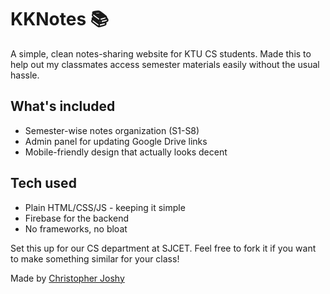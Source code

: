 # KKNotes 📚

A simple, clean notes-sharing website for KTU CS students. Made this to help out my classmates access semester materials easily without the usual hassle.

## What's included
- Semester-wise notes organization (S1-S8)
- Admin panel for updating Google Drive links
- Mobile-friendly design that actually looks decent

## Tech used
- Plain HTML/CSS/JS - keeping it simple
- Firebase for the backend 
- No frameworks, no bloat

Set this up for our CS department at SJCET. Feel free to fork it if you want to make something similar for your class!

Made by [Christopher Joshy](https://github.com/ChristopherJoshy)
